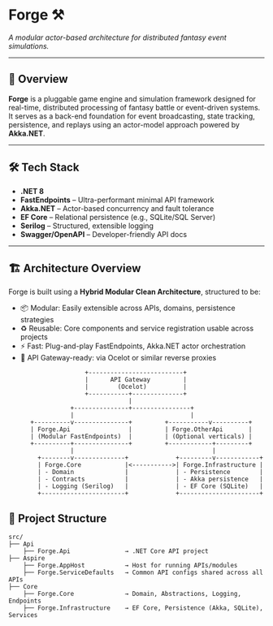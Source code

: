 # Forge ⚒️

*A modular actor-based architecture for distributed fantasy event simulations.*

---

## 🧭 Overview

**Forge** is a pluggable game engine and simulation framework designed for real-time, distributed processing of fantasy battle or event-driven systems. It serves as a back-end foundation for event broadcasting, state tracking, persistence, and replays using an actor-model approach powered by **Akka.NET**.

---

## 🛠️ Tech Stack

- **.NET 8**
- **FastEndpoints** – Ultra-performant minimal API framework
- **Akka.NET** – Actor-based concurrency and fault tolerance
- **EF Core** – Relational persistence (e.g., SQLite/SQL Server)
- **Serilog** – Structured, extensible logging
- **Swagger/OpenAPI** – Developer-friendly API docs

---

## 🏗️ Architecture Overview

Forge is built using a **Hybrid Modular Clean Architecture**, structured to be:

- 📦 Modular: Easily extensible across APIs, domains, persistence strategies
- ♻️ Reusable: Core components and service registration usable across projects
- ⚡️ Fast: Plug-and-play FastEndpoints, Akka.NET actor orchestration
- 🚪 API Gateway-ready: via Ocelot or similar reverse proxies

```plaintext
                     +--------------------------+
                     |      API Gateway         |
                     |        (Ocelot)          |
                     +-----------+--------------+
                                 |
                 +---------------+----------------+
                 |                                |
      +----------v---------------+         +-----------v----------+
      | Forge.Api                |         | Forge.OtherApi       |
      | (Modular FastEndpoints)  |         | (Optional verticals) |
      +----------+---------------+         +------------+---------+
                 |                                      |
        +--------v--------------+             +---------v------------+
        | Forge.Core            |<----------->| Forge.Infrastructure |
        | - Domain              |             | - Persistence        |
        | - Contracts           |             | - Akka persistence   |
        | - Logging (Serilog)   |             | - EF Core (SQLite)   |
        +-----------------------+             +----------------------+
```

## 📁 Project Structure

```plaintext
src/
├── Api
    ├── Forge.Api               → .NET Core API project
├── Aspire
    ├── Forge.AppHost           → Host for running APIs/modules
    ├── Forge.ServiceDefaults   → Common API configs shared across all APIs
├── Core
    ├── Forge.Core              → Domain, Abstractions, Logging, Endpoints
    ├── Forge.Infrastructure    → EF Core, Persistence (Akka, SQLite), Services

```
